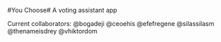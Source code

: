 #You Choose#
A voting assistant app

Current collaborators:
@bogadeji
@ceoehis
@efefregene
@silassilasm
@thenameisdrey
@vhiktordom